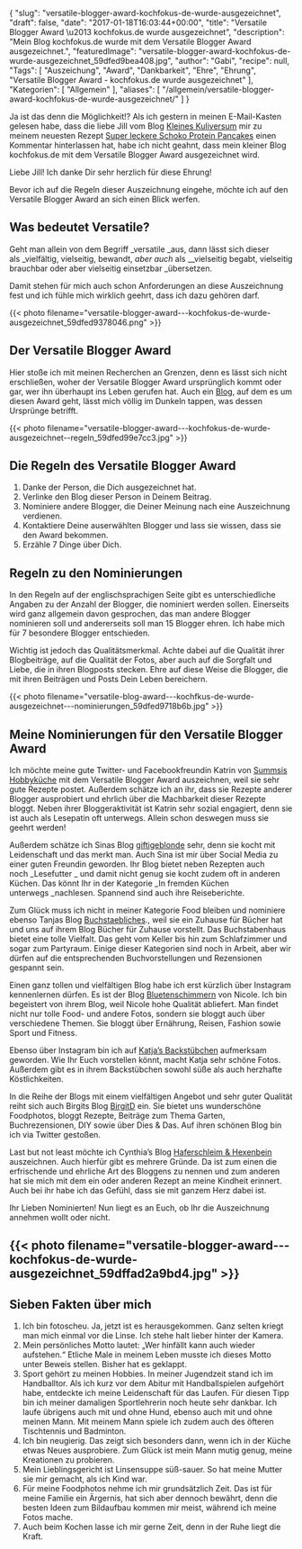 {
    "slug": "versatile-blogger-award-kochfokus-de-wurde-ausgezeichnet",
    "draft": false,
    "date": "2017-01-18T16:03:44+00:00",
    "title": "Versatile Blogger Award \u2013 kochfokus.de wurde ausgezeichnet",
    "description": "Mein Blog kochfokus.de wurde mit dem Versatile Blogger Award ausgezeichnet.",
    "featuredImage": "versatile-blogger-award-kochfokus-de-wurde-ausgezeichnet_59dfed9bea408.jpg",
    "author": "Gabi",
    "recipe": null,
    "Tags": [
        "Auszeichung",
        "Award",
        "Dankbarkeit",
        "Ehre",
        "Ehrung",
        "Versatile Blogger Award - kochfokus.de wurde ausgezeichnet"
    ],
    "Kategorien": [
        "Allgemein"
    ],
    "aliases": [
        "\/allgemein\/versatile-blogger-award-kochfokus-de-wurde-ausgezeichnet\/"
    ]
}

Ja ist das denn die Möglichkeit!? Als ich gestern in meinen E-Mail-Kasten gelesen habe, dass die liebe Jill vom Blog [Kleines Kuliversum][1] mir zu meinem neuesten Rezept [Super leckere Schoko Protein Pancakes][2] einen Kommentar hinterlassen hat, habe ich nicht geahnt, dass mein kleiner Blog kochfokus.de mit dem Versatile Blogger Award ausgezeichnet wird.

Liebe Jill! Ich danke Dir sehr herzlich für diese Ehrung!

Bevor ich auf die Regeln dieser Auszeichnung eingehe, möchte ich auf den Versatile Blogger Award an sich einen Blick werfen.

## 

## Was bedeutet Versatile?

Geht man allein von dem Begriff _versatile _aus, dann lässt sich dieser als _vielfältig, vielseitig, bewandt, _aber auch_ als __vielseitig begabt, vielseitig brauchbar oder aber vielseitig einsetzbar _übersetzen.

Damit stehen für mich auch schon Anforderungen an diese Auszeichnung fest und ich fühle mich wirklich geehrt, dass ich dazu gehören darf.

 

 

{{< photo filename="versatile-blogger-award---kochfokus-de-wurde-ausgezeichnet_59dfed9378046.png" >}}

## 

## Der Versatile Blogger Award

Hier stoße ich mit meinen Recherchen an Grenzen, denn es lässt sich nicht erschließen, woher der Versatile Blogger Award ursprünglich kommt oder gar, wer ihn überhaupt ins Leben gerufen hat. Auch ein [Blog][3], auf dem es um diesen Award geht, lässt mich völlig im Dunkeln tappen, was dessen Ursprünge betrifft.

 

 

{{< photo filename="versatile-blogger-award---kochfokus-de-wurde-ausgezeichnet--regeln_59dfed99e7cc3.jpg" >}}

 

## Die Regeln des Versatile Blogger Award

 1. Danke der Person, die Dich ausgezeichnet hat.
 2. Verlinke den Blog dieser Person in Deinem Beitrag.
 3. Nominiere andere Blogger, die Deiner Meinung nach eine Auszeichnung verdienen.
 4. Kontaktiere Deine auserwählten Blogger und lass sie wissen, dass sie den Award bekommen.
 5. Erzähle 7 Dinge über Dich.

 

## Regeln zu den Nominierungen

In den Regeln auf der englischsprachigen Seite gibt es unterschiedliche Angaben zu der Anzahl der Blogger, die nominiert werden sollen. Einerseits wird ganz allgemein davon gesprochen, das man andere Blogger nominieren soll und andererseits soll man 15 Blogger ehren. Ich habe mich für 7 besondere Blogger entschieden.

Wichtig ist jedoch das Qualitätsmerkmal. Achte dabei auf die Qualität ihrer Blogbeiträge, auf die Qualität der Fotos, aber auch auf die Sorgfalt und Liebe, die in ihren Blogposts stecken. Ehre auf diese Weise die Blogger, die mit ihren Beiträgen und Posts Dein Leben bereichern.

 

 

{{< photo filename="versatile-blog-award---kochfkus-de-wurde-ausgezeichnet---nominierungen_59dfed9718b6b.jpg" >}}

 

## Meine Nominierungen für den Versatile Blogger Award

Ich möchte meine gute Twitter- und Facebookfreundin Katrin von [Summsis Hobbyküche][4] mit dem Versatile Blogger Award auszeichnen, weil sie sehr gute Rezepte postet. Außerdem schätze ich an ihr, dass sie Rezepte anderer Blogger ausprobiert und ehrlich über die Machbarkeit dieser Rezepte bloggt. Neben ihrer Bloggeraktivität ist Katrin sehr sozial engagiert, denn sie ist auch als Lesepatin oft unterwegs. Allein schon deswegen muss sie geehrt werden!

Außerdem schätze ich Sinas Blog [giftigeblonde][5] sehr, denn sie kocht mit Leidenschaft und das merkt man. Auch Sina ist mir über Social Media zu einer guten Freundin geworden. Ihr Blog bietet neben Rezepten auch noch _Lesefutter _ und damit nicht genug sie kocht zudem oft in anderen Küchen. Das könnt Ihr in der Kategorie _In fremden Küchen unterwegs _nachlesen. Spannend sind auch ihre Reiseberichte.

Zum Glück muss ich nicht in meiner Kategorie Food bleiben und nominiere ebenso Tanjas Blog [Buchstaebliches][6]., weil sie ein Zuhause für Bücher hat und uns auf ihrem Blog Bücher für Zuhause vorstellt. Das Buchstabenhaus bietet eine tolle Vielfalt. Das geht vom Keller bis hin zum Schlafzimmer und sogar zum Partyraum. Einige dieser Kategorien sind noch in Arbeit, aber wir dürfen auf die entsprechenden Buchvorstellungen und Rezensionen gespannt sein.

Einen ganz tollen und vielfältigen Blog habe ich erst kürzlich über Instagram kennenlernen dürfen. Es ist der Blog [Bluetenschimmern][7] von Nicole. Ich bin begeistert von ihrem Blog, weil Nicole hohe Qualität abliefert. Man findet nicht nur tolle Food- und andere Fotos, sondern sie bloggt auch über verschiedene Themen. Sie bloggt über Ernährung, Reisen, Fashion sowie Sport und Fitness.

Ebenso über Instagram bin ich auf [Katja&#8217;s Backstübchen][8] aufmerksam geworden. Wie Ihr Euch vorstellen könnt, macht Katja sehr schöne Fotos. Außerdem gibt es in ihrem Backstübchen sowohl süße als auch herzhafte Köstlichkeiten.

In die Reihe der Blogs mit einem vielfältigen Angebot und sehr guter Qualität reiht sich auch Birgits Blog [BirgitD][9] ein. Sie bietet uns wunderschöne Foodphotos, bloggt Rezepte, Beiträge zum Thema Garten, Buchrezensionen, DIY sowie über Dies & Das. Auf ihren schönen Blog bin ich via Twitter gestoßen.

Last but not least möchte ich Cynthia&#8217;s Blog [Haferschleim & Hexenbein][10] auszeichnen. Auch hierfür gibt es mehrere Gründe. Da ist zum einen die erfrischende und ehrliche Art des Bloggens zu nennen und zum anderen hat sie mich mit dem ein oder anderen Rezept an meine Kindheit erinnert. Auch bei ihr habe ich das Gefühl, dass sie mit ganzem Herz dabei ist.

Ihr Lieben Nominierten! Nun liegt es an Euch, ob Ihr die Auszeichnung annehmen wollt oder nicht.

## 

## 

## {{< photo filename="versatile-blogger-award---kochfokus-de-wurde-ausgezeichnet_59dffad2a9bd4.jpg" >}}

## 

## Sieben Fakten über mich

 1. Ich bin fotoscheu. Ja, jetzt ist es herausgekommen. Ganz selten kriegt man mich einmal vor die Linse. Ich stehe halt lieber hinter der Kamera.
 2. Mein persönliches Motto lautet: &#8222;Wer hinfällt kann auch wieder aufstehen.&#8220; Etliche Male in meinem Leben musste ich dieses Motto unter Beweis stellen. Bisher hat es geklappt.
 3. Sport gehört zu meinen Hobbies. In meiner Jugendzeit stand ich im Handballtor. Als ich kurz vor dem Abitur mit Handballspielen aufgehört habe, entdeckte ich meine Leidenschaft für das Laufen. Für diesen Tipp bin ich meiner damaligen Sportlehrerin noch heute sehr dankbar. Ich laufe übrigens auch mit und ohne Hund, ebenso auch mit und ohne meinen Mann. Mit meinem Mann spiele ich zudem auch des öfteren Tischtennis und Badminton.
 4. Ich bin neugierig. Das zeigt sich besonders dann, wenn ich in der Küche etwas Neues ausprobiere. Zum Glück ist mein Mann mutig genug, meine Kreationen zu probieren.
 5. Mein Lieblingsgericht ist Linsensuppe süß-sauer. So hat meine Mutter sie mir gemacht, als ich Kind war.
 6. Für meine Foodphotos nehme ich mir grundsätzlich Zeit. Das ist für meine Familie ein Ärgernis, hat sich aber dennoch bewährt, denn die besten Ideen zum Bildaufbau kommen mir meist, während ich meine Fotos mache.
 7. Auch beim Kochen lasse ich mir gerne Zeit, denn in der Ruhe liegt die Kraft.

 

 

 

 

 

 

 

 

 



 [1]: https://kleineskuliversum.wordpress.com/
 [2]: https://kochfokus.de/rezepte/super-leckere-schoko-protein-pancakes/
 [3]: https://versatilebloggeraward.wordpress.com/
 [4]: https://krabsch.blogspot.de/
 [5]: https://giftigeblonde.wordpress.com/
 [6]: http://www.buchstaebliches.de/
 [7]: http://bluetenschimmern.com/
 [8]: https://katjasbackstuebchen.com/
 [9]: http://www.birgitd.com/
 [10]: https://haferschleimhexenbein.wordpress.com/